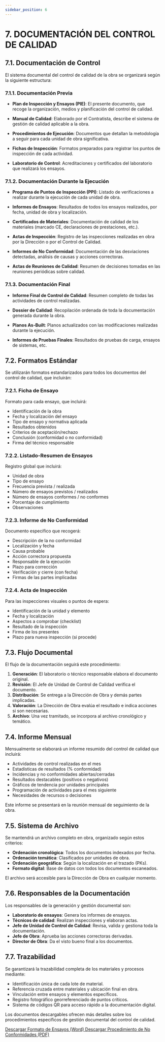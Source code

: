 ```yaml
---
sidebar_position: 6
---
```


# 7. DOCUMENTACIÓN DEL CONTROL DE CALIDAD

## 7.1. Documentación de Control

El sistema documental del control de calidad de la obra se organizará según la siguiente estructura:

### 7.1.1. Documentación Previa

- **Plan de Inspección y Ensayos (PIE)**: El presente documento, que recoge la organización, medios y planificación del control de calidad.

- **Manual de Calidad**: Elaborado por el Contratista, describe el sistema de gestión de calidad aplicable a la obra.

- **Procedimientos de Ejecución**: Documentos que detallan la metodología a seguir para cada unidad de obra significativa.

- **Fichas de Inspección**: Formatos preparados para registrar los puntos de inspección de cada actividad.

- **Laboratorio de Control**: Acreditaciones y certificados del laboratorio que realizará los ensayos.

### 7.1.2. Documentación Durante la Ejecución

- **Programa de Puntos de Inspección (PPI)**: Listado de verificaciones a realizar durante la ejecución de cada unidad de obra.

- **Informes de Ensayos**: Resultados de todos los ensayos realizados, por fecha, unidad de obra y localización.

- **Certificados de Materiales**: Documentación de calidad de los materiales (marcado CE, declaraciones de prestaciones, etc.).

- **Actas de Inspección**: Registro de las inspecciones realizadas en obra por la Dirección o por el Control de Calidad.

- **Informes de No Conformidad**: Documentación de las desviaciones detectadas, análisis de causas y acciones correctoras.

- **Actas de Reuniones de Calidad**: Resumen de decisiones tomadas en las reuniones periódicas sobre calidad.

### 7.1.3. Documentación Final

- **Informe Final de Control de Calidad**: Resumen completo de todas las actividades de control realizadas.

- **Dossier de Calidad**: Recopilación ordenada de toda la documentación generada durante la obra.

- **Planos As-Built**: Planos actualizados con las modificaciones realizadas durante la ejecución.

- **Informes de Pruebas Finales**: Resultados de pruebas de carga, ensayos de sistemas, etc.

## 7.2. Formatos Estándar

Se utilizarán formatos estandarizados para todos los documentos del control de calidad, que incluirán:

### 7.2.1. Ficha de Ensayo

Formato para cada ensayo, que incluirá:

- Identificación de la obra
- Fecha y localización del ensayo
- Tipo de ensayo y normativa aplicada
- Resultados obtenidos
- Criterios de aceptación/rechazo
- Conclusión (conformidad o no conformidad)
- Firma del técnico responsable

### 7.2.2. Listado-Resumen de Ensayos

Registro global que incluirá:

- Unidad de obra
- Tipo de ensayo
- Frecuencia prevista / realizada
- Número de ensayos previstos / realizados
- Número de ensayos conformes / no conformes
- Porcentaje de cumplimiento
- Observaciones

### 7.2.3. Informe de No Conformidad

Documento específico que recogerá:

- Descripción de la no conformidad
- Localización y fecha
- Causa probable
- Acción correctora propuesta
- Responsable de la ejecución
- Plazo para corrección
- Verificación y cierre (con fecha)
- Firmas de las partes implicadas

### 7.2.4. Acta de Inspección

Para las inspecciones visuales o puntos de espera:

- Identificación de la unidad y elemento
- Fecha y localización
- Aspectos a comprobar (checklist)
- Resultado de la inspección
- Firma de los presentes
- Plazo para nueva inspección (si procede)

## 7.3. Flujo Documental

El flujo de la documentación seguirá este procedimiento:

1. **Generación**: El laboratorio o técnico responsable elabora el documento original.
2. **Revisión**: El Jefe de Unidad de Control de Calidad verifica el documento.
3. **Distribución**: Se entrega a la Dirección de Obra y demás partes implicadas.
4. **Valoración**: La Dirección de Obra evalúa el resultado e indica acciones si son necesarias.
5. **Archivo**: Una vez tramitado, se incorpora al archivo cronológico y temático.

## 7.4. Informe Mensual

Mensualmente se elaborará un informe resumido del control de calidad que incluirá:

- Actividades de control realizadas en el mes
- Estadísticas de resultados (% conformidad)
- Incidencias y no conformidades abiertas/cerradas
- Resultados destacables (positivos o negativos)
- Gráficos de tendencia por unidades principales
- Programación de actividades para el mes siguiente
- Necesidades de recursos o decisiones

Este informe se presentará en la reunión mensual de seguimiento de la obra.

## 7.5. Sistema de Archivo

Se mantendrá un archivo completo en obra, organizado según estos criterios:

- **Ordenación cronológica**: Todos los documentos indexados por fecha.
- **Ordenación temática**: Clasificados por unidades de obra.
- **Ordenación geográfica**: Según la localización en el trazado (PKs).
- **Formato digital**: Base de datos con todos los documentos escaneados.

El archivo será accesible para la Dirección de Obra en cualquier momento.

## 7.6. Responsables de la Documentación

Los responsables de la generación y gestión documental son:

- **Laboratorio de ensayos**: Genera los informes de ensayos.
- **Técnicos de calidad**: Realizan inspecciones y elaboran actas.
- **Jefe de Unidad de Control de Calidad**: Revisa, valida y gestiona toda la documentación.
- **Jefe de Obra**: Aprueba las acciones correctoras derivadas.
- **Director de Obra**: Da el visto bueno final a los documentos.

## 7.7. Trazabilidad

Se garantizará la trazabilidad completa de los materiales y procesos mediante:

- Identificación única de cada lote de material.
- Referencia cruzada entre materiales y ubicación final en obra.
- Vinculación entre ensayos y elementos específicos.
- Registro fotográfico georreferenciado de puntos críticos.
- Sistema de códigos QR para acceso rápido a la documentación digital.

Los documentos descargables ofrecen más detalles sobre los procedimientos específicos de gestión documental del control de calidad.

<a href="/files/Formato-Ensayos.docx" className="download-button">
  Descargar Formato de Ensayos (Word)
</a>

<a href="/files/Procedimiento-No-Conformidades.pdf" className="download-button">
  Descargar Procedimiento de No Conformidades (PDF)
</a>